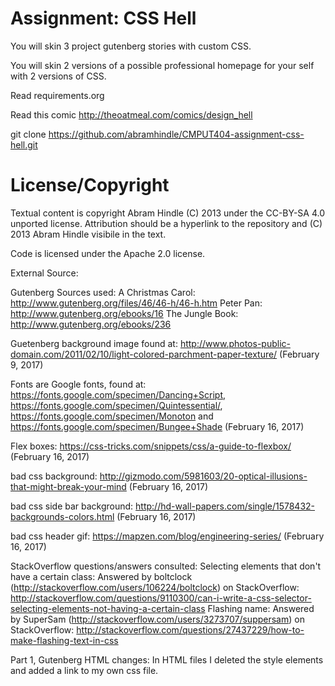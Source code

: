 Assignment: CSS Hell
====================

You will skin 3 project gutenberg stories with custom CSS.

You will skin 2 versions of a possible professional homepage for your
self with 2 versions of CSS.

Read requirements.org

Read this comic http://theoatmeal.com/comics/design_hell

git clone https://github.com/abramhindle/CMPUT404-assignment-css-hell.git

License/Copyright
=================

Textual content is copyright Abram Hindle (C) 2013 under the CC-BY-SA
4.0 unported license. Attribution should be a hyperlink to the
repository and (C) 2013 Abram Hindle visibile in the text.

Code is licensed under the Apache 2.0 license.

External Source:

Gutenberg Sources used:
A Christmas Carol: http://www.gutenberg.org/files/46/46-h/46-h.htm
Peter Pan: http://www.gutenberg.org/ebooks/16
The Jungle Book: http://www.gutenberg.org/ebooks/236

Guetenberg background image found at: 
http://www.photos-public-domain.com/2011/02/10/light-colored-parchment-paper-texture/ (February 9, 2017)

Fonts are Google fonts, found at:
https://fonts.google.com/specimen/Dancing+Script,
https://fonts.google.com/specimen/Quintessential/, 
https://fonts.google.com/specimen/Monoton and
https://fonts.google.com/specimen/Bungee+Shade (February 16, 2017)

Flex boxes: https://css-tricks.com/snippets/css/a-guide-to-flexbox/ (February 16, 2017)

bad css background: http://gizmodo.com/5981603/20-optical-illusions-that-might-break-your-mind (February 16, 2017)

bad css side bar background: http://hd-wall-papers.com/single/1578432-backgrounds-colors.html (February 16, 2017)

bad css header gif: https://mapzen.com/blog/engineering-series/ (February 16, 2017)

StackOverflow questions/answers consulted:
	Selecting elements that don't have a certain class: Answered by boltclock (http://stackoverflow.com/users/106224/boltclock) on StackOverflow: http://stackoverflow.com/questions/9110300/can-i-write-a-css-selector-selecting-elements-not-having-a-certain-class 
	Flashing name: Answered by SuperSam (http://stackoverflow.com/users/3273707/suppersam) on StackOverflow: http://stackoverflow.com/questions/27437229/how-to-make-flashing-text-in-css

Part 1, Gutenberg HTML changes:
In HTML files I deleted the style elements and added a link to my own css file.


